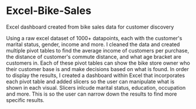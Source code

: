 # Excel-Bike-Sales
Excel dashboard created from bike sales data for customer discovery
  
Using a raw excel dataset of 1000+ datapoints, each with the customer's marital status, gender, income and more. I cleaned the data and created multiple pivot tables to find the average income of customers per purchase, the distance of customer's commute distance, and what age bracket are customers in. Each of these pivot tables can show the bike store owner who their customer base is and make decisions based on what is found. In order to display the results, I created a dashboard within Excel that incorporates each pivot table and added slicers so the user can manipulate what is shown in each visual. Slicers inlcude marital status, education, occupation and more. This is so the user can narrow down the results to find more specific results.
